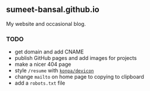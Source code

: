 ## sumeet-bansal.github.io

My website and occasional blog.

### TODO
+ get domain and add CNAME
+ publish GitHub pages and add images for projects
+ make a nicer 404 page
+ style `/resume` with [`konpa/devicon`](https://konpa.github.io/devicon/)
+ change `mailto` on home page to copying to clipboard
+ add a `robots.txt` file
